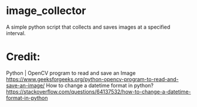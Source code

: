 # image_collector
A simple python script that collects and saves images at a specified interval.

# Credit:
Python | OpenCV program to read and save an Image
https://www.geeksforgeeks.org/python-opencv-program-to-read-and-save-an-image/
How to change a datetime format in python?
https://stackoverflow.com/questions/64137532/how-to-change-a-datetime-format-in-python
